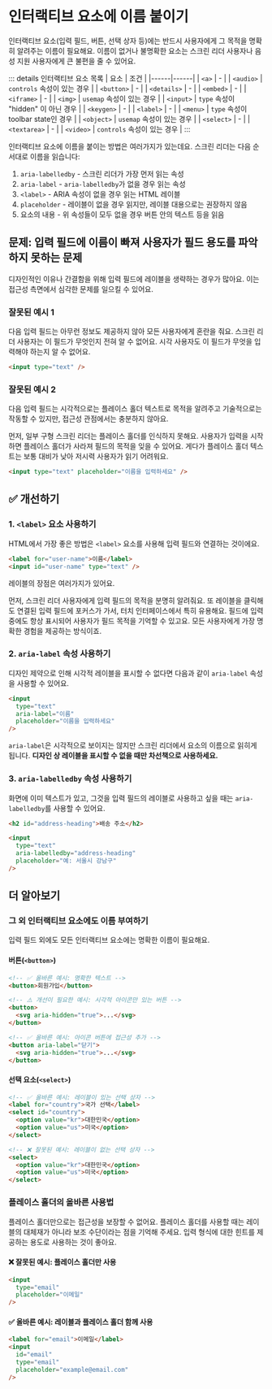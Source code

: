 # 인터랙티브 요소에 이름 붙이기

인터랙티브 요소(입력 필드, 버튼, 선택 상자 등)에는 반드시 사용자에게 그 목적을 명확히 알려주는 이름이 필요해요. 이름이 없거나 불명확한 요소는 스크린 리더 사용자나 음성 지원 사용자에게 큰 불편을 줄 수 있어요.

::: details 인터랙티브 요소 목록
| 요소 | 조건 |
|------|------|
| `<a>` | - |
| `<audio>` | `controls` 속성이 있는 경우 |
| `<button>` | - |
| `<details>` | - |
| `<embed>` | - |
| `<iframe>` | - |
| `<img>` | `usemap` 속성이 있는 경우 |
| `<input>` | `type` 속성이 "hidden" 이 아닌 경우 |
| `<keygen>` | - |
| `<label>` | - |
| `<menu>` | `type` 속성이 toolbar state인 경우 |
| `<object>` | `usemap` 속성이 있는 경우 |
| `<select>` | - |
| `<textarea>` | - |
| `<video>` | `controls` 속성이 있는 경우 |
:::

인터랙티브 요소에 이름을 붙이는 방법은 여러가지가 있는데요. 스크린 리더는 다음 순서대로 이름을 읽습니다:

1. `aria-labelledby` - 스크린 리더가 가장 먼저 읽는 속성
2. `aria-label` - `aria-labelledby`가 없을 경우 읽는 속성
3. `<label>` - ARIA 속성이 없을 경우 읽는 HTML 레이블
4. `placeholder` - 레이블이 없을 경우 읽지만, 레이블 대용으로는 권장하지 않음
5. 요소의 내용 - 위 속성들이 모두 없을 경우 버튼 안의 텍스트 등을 읽음

## 문제: 입력 필드에 이름이 빠져 사용자가 필드 용도를 파악하지 못하는 문제

디자인적인 이유나 간결함을 위해 입력 필드에 레이블을 생략하는 경우가 많아요. 이는 접근성 측면에서 심각한 문제를 일으킬 수 있어요.

### 잘못된 예시 1

다음 입력 필드는 아무런 정보도 제공하지 않아 모든 사용자에게 혼란을 줘요. 스크린 리더 사용자는 이 필드가 무엇인지 전혀 알 수 없어요. 시각 사용자도 이 필드가 무엇을 입력해야 하는지 알 수 없어요.

```html
<input type="text" />
```

### 잘못된 예시 2

다음 입력 필드는 시각적으로는 플레이스 홀더 텍스트로 목적을 알려주고 기술적으로는 작동할 수 있지만, 접근성 관점에서는 충분하지 않아요.

먼저, 일부 구형 스크린 리더는 플레이스 홀더를 인식하지 못해요. 사용자가 입력을 시작하면 플레이스 홀더가 사라져 필드의 목적을 잊을 수 있어요. 게다가 플레이스 홀더 텍스트는 보통 대비가 낮아 저시력 사용자가 읽기 어려워요.

```html
<input type="text" placeholder="이름을 입력하세요" />
```

## ✅ 개선하기

### 1. `<label>` 요소 사용하기

HTML에서 가장 좋은 방법은 `<label>` 요소를 사용해 입력 필드와 연결하는 것이에요.

```html
<label for="user-name">이름</label>
<input id="user-name" type="text" />
```

레이블의 장점은 여러가지가 있어요.

먼저, 스크린 리더 사용자에게 입력 필드의 목적을 분명히 알려줘요. 또 레이블을 클릭해도 연결된 입력 필드에 포커스가 가서, 터치 인터페이스에서 특히 유용해요. 필드에 입력 중에도 항상 표시되어 사용자가 필드 목적을 기억할 수 있고요. 모든 사용자에게 가장 명확한 경험을 제공하는 방식이죠.

### 2. `aria-label` 속성 사용하기

디자인 제약으로 인해 시각적 레이블을 표시할 수 없다면 다음과 같이 `aria-label` 속성을 사용할 수 있어요.

```html
<input 
  type="text" 
  aria-label="이름" 
  placeholder="이름을 입력하세요" 
/>
```

`aria-label`은 시각적으로 보이지는 않지만 스크린 리더에서 요소의 이름으로 읽히게 됩니다. **디자인 상 레이블을 표시할 수 없을 때만 차선책으로 사용하세요.**

### 3. `aria-labelledby` 속성 사용하기

화면에 이미 텍스트가 있고, 그것을 입력 필드의 레이블로 사용하고 싶을 때는 `aria-labelledby`를 사용할 수 있어요.

```html
<h2 id="address-heading">배송 주소</h2>

<input 
  type="text" 
  aria-labelledby="address-heading" 
  placeholder="예: 서울시 강남구" 
/>
```

## 더 알아보기

### 그 외 인터랙티브 요소에도 이름 부여하기

입력 필드 외에도 모든 인터랙티브 요소에는 명확한 이름이 필요해요.

#### 버튼(`<button>`)

```html
<!-- ✅ 올바른 예시: 명확한 텍스트 -->
<button>회원가입</button>

<!-- ⚠️ 개선이 필요한 예시: 시각적 아이콘만 있는 버튼 -->
<button>
  <svg aria-hidden="true">...</svg>
</button>

<!-- ✅ 올바른 예시: 아이콘 버튼에 접근성 추가 -->
<button aria-label="닫기">
  <svg aria-hidden="true">...</svg>
</button>
```

#### 선택 요소(`<select>`)

```html
<!-- ✅ 올바른 예시: 레이블이 있는 선택 상자 -->
<label for="country">국가 선택</label>
<select id="country">
  <option value="kr">대한민국</option>
  <option value="us">미국</option>
</select>

<!-- ❌ 잘못된 예시: 레이블이 없는 선택 상자 -->
<select>
  <option value="kr">대한민국</option>
  <option value="us">미국</option>
</select>
```

### 플레이스 홀더의 올바른 사용법

플레이스 홀더만으로는 접근성을 보장할 수 없어요. 플레이스 홀더를 사용할 때는 레이블의 대체재가 아니라 보조 수단이라는 점을 기억해 주세요. 입력 형식에 대한 힌트를 제공하는 용도로 사용하는 것이 좋아요. 

#### ❌ 잘못된 예시: 플레이스 홀더만 사용

```html
<input 
  type="email" 
  placeholder="이메일" 
/>
```

#### ✅ 올바른 예시: 레이블과 플레이스 홀더 함께 사용

```html
<label for="email">이메일</label>
<input 
  id="email" 
  type="email" 
  placeholder="example@email.com" 
/>
```